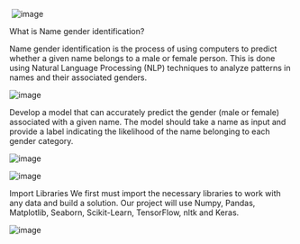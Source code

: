  ![image](https://github.com/anushkasawant/DeepLearning/assets/48886989/b3b7b16d-affd-43e3-8bea-a1c3366579a3)



What is Name gender identification?


Name gender identification is the process of using computers to predict whether a given name belongs to a male or female person. This is done using Natural Language Processing (NLP) techniques to analyze patterns in names and their associated genders.

![image](https://github.com/anushkasawant/DeepLearning/assets/48886989/7829de80-3a44-4a71-aa9a-7a7d638e362a)

Develop a model that can accurately predict the gender (male or female) associated with a given name. The model should take a name as input and provide a label indicating the likelihood of the name belonging to each gender category.


![image](https://github.com/anushkasawant/DeepLearning/assets/48886989/a555af6c-9478-4722-a24e-040e6cfcdd5d)

![image](https://github.com/anushkasawant/DeepLearning/assets/48886989/8cf4d575-852a-40b4-8442-1b16ddde360d)

Import Libraries
We first must import the necessary libraries to work with any data and build a solution. Our project will use Numpy, Pandas, Matplotlib, Seaborn, Scikit-Learn, TensorFlow, nltk and Keras. 


![image](https://github.com/anushkasawant/DeepLearning/assets/48886989/64601edc-e62a-4b25-a8dc-5f256d2cf8b5)


